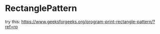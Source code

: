 # RectanglePattern

try this:
https://www.geeksforgeeks.org/program-print-rectangle-pattern/?ref=rp
